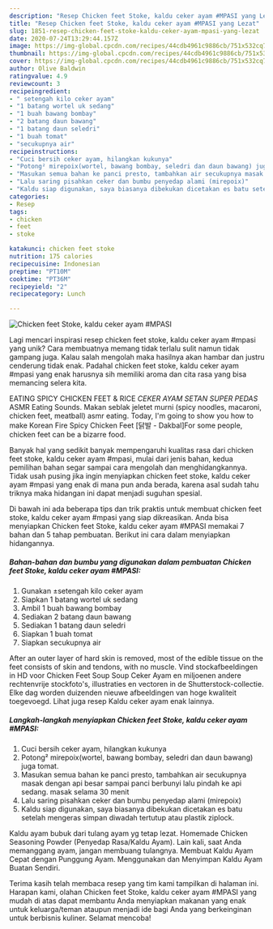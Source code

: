 ```yaml
---
description: "Resep Chicken feet Stoke, kaldu ceker ayam #MPASI yang Lezat"
title: "Resep Chicken feet Stoke, kaldu ceker ayam #MPASI yang Lezat"
slug: 1851-resep-chicken-feet-stoke-kaldu-ceker-ayam-mpasi-yang-lezat
date: 2020-07-24T13:29:44.157Z
image: https://img-global.cpcdn.com/recipes/44cdb4961c9886cb/751x532cq70/chicken-feet-stoke-kaldu-ceker-ayam-mpasi-foto-resep-utama.jpg
thumbnail: https://img-global.cpcdn.com/recipes/44cdb4961c9886cb/751x532cq70/chicken-feet-stoke-kaldu-ceker-ayam-mpasi-foto-resep-utama.jpg
cover: https://img-global.cpcdn.com/recipes/44cdb4961c9886cb/751x532cq70/chicken-feet-stoke-kaldu-ceker-ayam-mpasi-foto-resep-utama.jpg
author: Olive Baldwin
ratingvalue: 4.9
reviewcount: 3
recipeingredient:
- " setengah kilo ceker ayam"
- "1 batang wortel uk sedang"
- "1 buah bawang bombay"
- "2 batang daun bawang"
- "1 batang daun seledri"
- "1 buah tomat"
- "secukupnya air"
recipeinstructions:
- "Cuci bersih ceker ayam, hilangkan kukunya"
- "Potong² mirepoix(wortel, bawang bombay, seledri dan daun bawang) juga tomat."
- "Masukan semua bahan ke panci presto, tambahkan air secukupnya masak dengan api besar sampai panci berbunyi lalu pindah ke api sedang. masak selama 30 menit"
- "Lalu saring pisahkan ceker dan bumbu penyedap alami (mirepoix)"
- "Kaldu siap digunakan, saya biasanya dibekukan dicetakan es batu setelah mengeras simpan diwadah tertutup atau plastik ziplock."
categories:
- Resep
tags:
- chicken
- feet
- stoke

katakunci: chicken feet stoke 
nutrition: 175 calories
recipecuisine: Indonesian
preptime: "PT10M"
cooktime: "PT36M"
recipeyield: "2"
recipecategory: Lunch

---
```



![Chicken feet Stoke, kaldu ceker ayam #MPASI](https://img-global.cpcdn.com/recipes/44cdb4961c9886cb/751x532cq70/chicken-feet-stoke-kaldu-ceker-ayam-mpasi-foto-resep-utama.jpg)

Lagi mencari inspirasi resep chicken feet stoke, kaldu ceker ayam #mpasi yang unik? Cara membuatnya memang tidak terlalu sulit namun tidak gampang juga. Kalau salah mengolah maka hasilnya akan hambar dan justru cenderung tidak enak. Padahal chicken feet stoke, kaldu ceker ayam #mpasi yang enak harusnya sih memiliki aroma dan cita rasa yang bisa memancing selera kita.

EATING SPICY CHICKEN FEET &amp; RICE *CEKER AYAM SETAN SUPER PEDAS* ASMR Eating Sounds. Makan seblak jeletet murni (spicy noodles, macaroni, chicken feet, meatball) asmr eating. Today, I&#39;m going to show you how to make Korean Fire Spicy Chicken Feet [닭발 - Dakbal]For some people, chicken feet can be a bizarre food.

Banyak hal yang sedikit banyak mempengaruhi kualitas rasa dari chicken feet stoke, kaldu ceker ayam #mpasi, mulai dari jenis bahan, kedua pemilihan bahan segar sampai cara mengolah dan menghidangkannya. Tidak usah pusing jika ingin menyiapkan chicken feet stoke, kaldu ceker ayam #mpasi yang enak di mana pun anda berada, karena asal sudah tahu triknya maka hidangan ini dapat menjadi suguhan spesial.


Di bawah ini ada beberapa tips dan trik praktis untuk membuat chicken feet stoke, kaldu ceker ayam #mpasi yang siap dikreasikan. Anda bisa menyiapkan Chicken feet Stoke, kaldu ceker ayam #MPASI memakai 7 bahan dan 5 tahap pembuatan. Berikut ini cara dalam menyiapkan hidangannya.

<!--inarticleads1-->

##### Bahan-bahan dan bumbu yang digunakan dalam pembuatan Chicken feet Stoke, kaldu ceker ayam #MPASI:

1. Gunakan  ±setengah kilo ceker ayam
1. Siapkan 1 batang wortel uk sedang
1. Ambil 1 buah bawang bombay
1. Sediakan 2 batang daun bawang
1. Sediakan 1 batang daun seledri
1. Siapkan 1 buah tomat
1. Siapkan secukupnya air


After an outer layer of hard skin is removed, most of the edible tissue on the feet consists of skin and tendons, with no muscle. Vind stockafbeeldingen in HD voor Chicken Feet Soup Soup Ceker Ayam en miljoenen andere rechtenvrije stockfoto&#39;s, illustraties en vectoren in de Shutterstock-collectie. Elke dag worden duizenden nieuwe afbeeldingen van hoge kwaliteit toegevoegd. Lihat juga resep Kaldu ceker ayam enak lainnya. 

<!--inarticleads2-->

##### Langkah-langkah menyiapkan Chicken feet Stoke, kaldu ceker ayam #MPASI:

1. Cuci bersih ceker ayam, hilangkan kukunya
1. Potong² mirepoix(wortel, bawang bombay, seledri dan daun bawang) juga tomat.
1. Masukan semua bahan ke panci presto, tambahkan air secukupnya masak dengan api besar sampai panci berbunyi lalu pindah ke api sedang. masak selama 30 menit
1. Lalu saring pisahkan ceker dan bumbu penyedap alami (mirepoix)
1. Kaldu siap digunakan, saya biasanya dibekukan dicetakan es batu setelah mengeras simpan diwadah tertutup atau plastik ziplock.


Kaldu ayam bubuk dari tulang ayam yg tetap lezat. Homemade Chicken Seasoning Powder (Penyedap Rasa/Kaldu Ayam). Lain kali, saat Anda memanggang ayam, jangan membuang tulangnya. Membuat Kaldu Ayam Cepat dengan Punggung Ayam. Menggunakan dan Menyimpan Kaldu Ayam Buatan Sendiri. 

Terima kasih telah membaca resep yang tim kami tampilkan di halaman ini. Harapan kami, olahan Chicken feet Stoke, kaldu ceker ayam #MPASI yang mudah di atas dapat membantu Anda menyiapkan makanan yang enak untuk keluarga/teman ataupun menjadi ide bagi Anda yang berkeinginan untuk berbisnis kuliner. Selamat mencoba!
